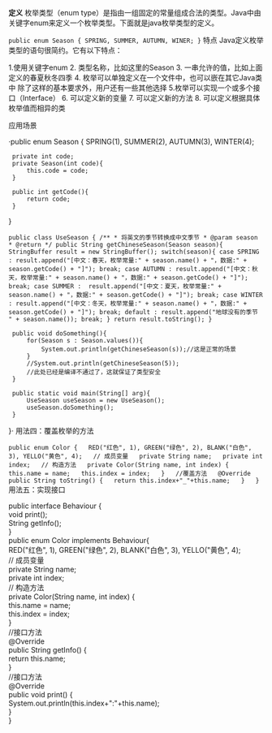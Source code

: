 **定义**
枚举类型（enum type）是指由一组固定的常量组成合法的类型。Java中由关键字enum来定义一个枚举类型。下面就是java枚举类型的定义。

`public enum Season {
    SPRING, SUMMER, AUTUMN, WINER;
}`
特点
Java定义枚举类型的语句很简约。它有以下特点：

1.使用关键字enum 
2. 类型名称，比如这里的Season 
3. 一串允许的值，比如上面定义的春夏秋冬四季 
4. 枚举可以单独定义在一个文件中，也可以嵌在其它Java类中
除了这样的基本要求外，用户还有一些其他选择
5.枚举可以实现一个或多个接口（Interface） 
6. 可以定义新的变量 
7. 可以定义新的方法 
8. 可以定义根据具体枚举值而相异的类

应用场景

·public enum Season {
     SPRING(1), SUMMER(2), AUTUMN(3), WINTER(4);
 
     private int code;
     private Season(int code){
         this.code = code;
     }
 
     public int getCode(){
         return code;
     }
 }
 
 `public class UseSeason {
     /**
      * 将英文的季节转换成中文季节
      * @param season
      * @return
      */
     public String getChineseSeason(Season season){
         StringBuffer result = new StringBuffer();
         switch(season){
             case SPRING :
                 result.append("[中文：春天，枚举常量:" + season.name() + "，数据:" + season.getCode() + "]");
                 break;
             case AUTUMN :
                 result.append("[中文：秋天，枚举常量:" + season.name() + "，数据:" + season.getCode() + "]");
                 break;
             case SUMMER : 
                 result.append("[中文：夏天，枚举常量:" + season.name() + "，数据:" + season.getCode() + "]");
                 break;
             case WINTER :
                 result.append("[中文：冬天，枚举常量:" + season.name() + "，数据:" + season.getCode() + "]");
                 break;
             default :
                 result.append("地球没有的季节 " + season.name());
                 break;
         }
         return result.toString();
     }`
 
     public void doSomething(){
         for(Season s : Season.values()){
             System.out.println(getChineseSeason(s));//这是正常的场景
         }
         //System.out.println(getChineseSeason(5));
         //此处已经是编译不通过了，这就保证了类型安全
     }
 
     public static void main(String[] arg){
         UseSeason useSeason = new UseSeason();
         useSeason.doSomething();
     }
 }·
 用法四：覆盖枚举的方法
 
 `public enum Color {  
    RED("红色", 1), GREEN("绿色", 2), BLANK("白色", 3), YELLO("黄色", 4);  
    // 成员变量  
    private String name;  
    private int index;  
    // 构造方法  
    private Color(String name, int index) {  
        this.name = name;  
        this.index = index;  
    }  
    //覆盖方法  
    @Override  
    public String toString() {  
        return this.index+"_"+this.name;  
    }  
}  `
 用法五：实现接口
 
 public interface Behaviour {  
    void print();  
    String getInfo();  
}  
public enum Color implements Behaviour{  
    RED("红色", 1), GREEN("绿色", 2), BLANK("白色", 3), YELLO("黄色", 4);  
    // 成员变量  
    private String name;  
    private int index;  
    // 构造方法  
    private Color(String name, int index) {  
        this.name = name;  
        this.index = index;  
    }  
//接口方法  
    @Override  
    public String getInfo() {  
        return this.name;  
    }  
    //接口方法  
    @Override  
    public void print() {  
        System.out.println(this.index+":"+this.name);  
    }  
}  


 
